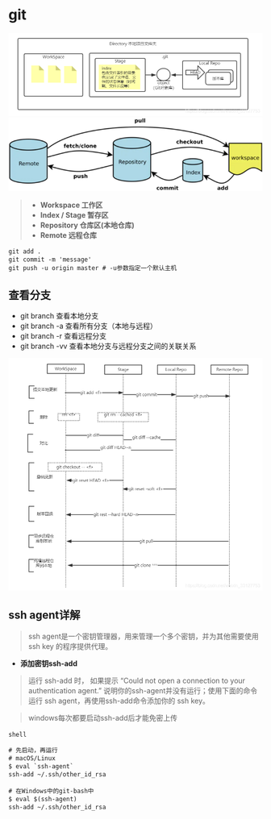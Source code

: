# git
![alt git图解](git-3.png)
![alt git图解](git-1.png)
> + **Workspace 工作区**
> + **Index / Stage 暂存区**
> + **Repository 仓库区(本地仓库)**
> + **Remote 远程仓库**

    git add .
    git commit -m 'message'
    git push -u origin master # -u参数指定一个默认主机

## 查看分支
- git branch 查看本地分支
- git branch -a 查看所有分支（本地与远程）
- git branch -r 查看远程分支
- git branch -vv 查看本地分支与远程分支之间的关联关系

![alt git图解2](git-2.png)

## ssh agent详解
> ssh agent是一个密钥管理器，用来管理一个多个密钥，并为其他需要使用 ssh key 的程序提供代理。

- **添加密钥ssh-add**
>运行 ssh-add 时， 如果提示 “Could not open a connection to your authentication agent.” 说明你的ssh-agent并没有运行；使用下面的命令运行 ssh agent，再使用ssh-add命令添加你的 ssh key。

> windows每次都要启动ssh-add后才能免密上传

` shell `

    # 先启动，再运行
    # macOS/Linux
    $ eval `ssh-agent`
    ssh-add ~/.ssh/other_id_rsa

    # 在Windows中的git-bash中
    $ eval $(ssh-agent)
    ssh-add ~/.ssh/other_id_rsa

